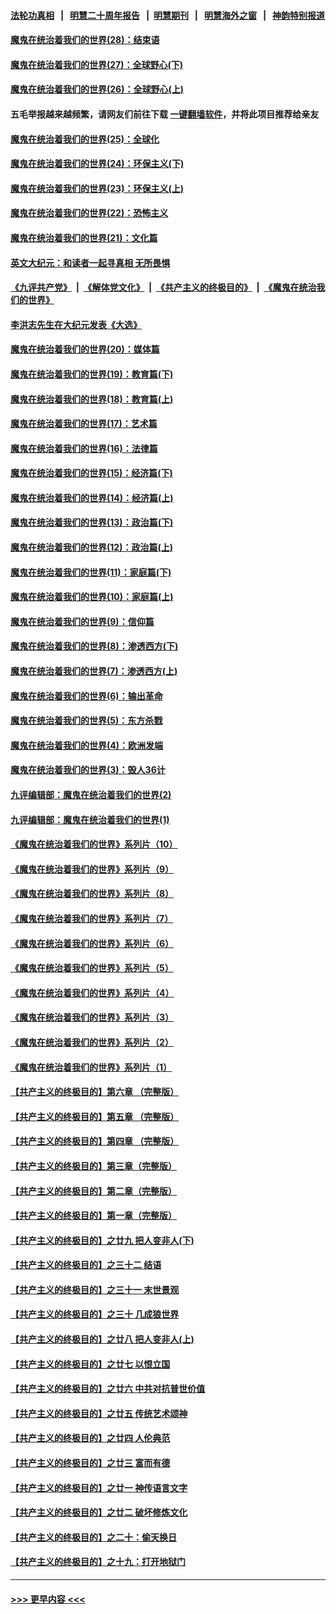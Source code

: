 #### [法轮功真相](https://github.com/gfw-breaker/truth/blob/master/README.md?t=0) &nbsp;&nbsp;|&nbsp;&nbsp; [明慧二十周年报告](https://github.com/gfw-breaker/mh-reports/blob/master/README.md?t=0) &nbsp;&nbsp;|&nbsp;&nbsp;[明慧期刊](https://github.com/gfw-breaker/mh-qikan) &nbsp;&nbsp;|&nbsp;&nbsp; [明慧海外之窗](https://github.com/gfw-breaker/mh-news/blob/master/README.md?t=0) &nbsp;&nbsp;|&nbsp;&nbsp; [神韵特别报道](https://github.com/gfw-breaker/mh-news/blob/master/shenyun.md?t=0)
#### [魔鬼在统治着我们的世界(28)：结束语](../pages/nsc422/n10936246.md?t=07010051) 
#### [魔鬼在统治着我们的世界(27)：全球野心(下)](../pages/nsc422/n10928319.md?t=07010051) 
#### [魔鬼在统治着我们的世界(26)：全球野心(上)](../pages/nsc422/n10900318.md?t=07010051) 
#### 五毛举报越来越频繁，请网友们前往下载 [一键翻墙软件](https://github.com/gfw-breaker/ssr-accounts)，并将此项目推荐给亲友
#### [魔鬼在统治着我们的世界(25)：全球化](../pages/nsc422/n10788205.md?t=07010051) 
#### [魔鬼在统治着我们的世界(24)：环保主义(下)](../pages/nsc422/n10695307.md?t=07010051) 
#### [魔鬼在统治着我们的世界(23)：环保主义(上)](../pages/nsc422/n10688613.md?t=07010051) 
#### [魔鬼在统治着我们的世界(22)：恐怖主义](../pages/nsc422/n10614727.md?t=07010051) 
#### [魔鬼在统治着我们的世界(21)：文化篇](../pages/nsc422/n10597706.md?t=07010051) 
#### [英文大纪元：和读者一起寻真相 无所畏惧](../pages/nsc422/n12542027.md?t=07010051) 
#### [《九评共产党》](https://github.com/begood0513/9ping.md/blob/master/README.md) &nbsp;|&nbsp; [《解体党文化》](../../../../jtdwh.md/blob/master/README.md)  &nbsp;|&nbsp; [《共产主义的终极目的》](../../../../gczydzjmd.md/blob/master/README.md) &nbsp;|&nbsp; [《魔鬼在统治我们的世界》](../../../../mgztzwmdsj.md/blob/master/README.md) 
#### [李洪志先生在大纪元发表《大选》](../pages/nsc422/n12534746.md?t=07010051) 
#### [魔鬼在统治着我们的世界(20)：媒体篇](../pages/nsc422/n10586579.md?t=07010051) 
#### [魔鬼在统治着我们的世界(19)：教育篇(下)](../pages/nsc422/n10564808.md?t=07010051) 
#### [魔鬼在统治着我们的世界(18)：教育篇(上)](../pages/nsc422/n10526970.md?t=07010051) 
#### [魔鬼在统治着我们的世界(17)：艺术篇](../pages/nsc422/n10499093.md?t=07010051) 
#### [魔鬼在统治着我们的世界(16)：法律篇](../pages/nsc422/n10485969.md?t=07010051) 
#### [魔鬼在统治着我们的世界(15)：经济篇(下)](../pages/nsc422/n10469975.md?t=07010051) 
#### [魔鬼在统治着我们的世界(14)：经济篇(上)](../pages/nsc422/n10457370.md?t=07010051) 
#### [魔鬼在统治着我们的世界(13)：政治篇(下)](../pages/nsc422/n10448270.md?t=07010051) 
#### [魔鬼在统治着我们的世界(12)：政治篇(上)](../pages/nsc422/n10444576.md?t=07010051) 
#### [魔鬼在统治着我们的世界(11)：家庭篇(下)](../pages/nsc422/n10440961.md?t=07010051) 
#### [魔鬼在统治着我们的世界(10)：家庭篇(上)](../pages/nsc422/n10435448.md?t=07010051) 
#### [魔鬼在统治着我们的世界(9)：信仰篇](../pages/nsc422/n10432159.md?t=07010051) 
#### [魔鬼在统治着我们的世界(8)：渗透西方(下)](../pages/nsc422/n10429603.md?t=07010051) 
#### [魔鬼在统治着我们的世界(7)：渗透西方(上)](../pages/nsc422/n10426013.md?t=07010051) 
#### [魔鬼在统治着我们的世界(6)：输出革命](../pages/nsc422/n10421536.md?t=07010051) 
#### [魔鬼在统治着我们的世界(5)：东方杀戮](../pages/nsc422/n10417707.md?t=07010051) 
#### [魔鬼在统治着我们的世界(4)：欧洲发端](../pages/nsc422/n10414890.md?t=07010051) 
#### [魔鬼在统治着我们的世界(3)：毁人36计](../pages/nsc422/n10411583.md?t=07010051) 
#### [九评编辑部：魔鬼在统治着我们的世界(2)](../pages/nsc422/n10410036.md?t=07010051) 
#### [九评编辑部：魔鬼在统治着我们的世界(1)](../pages/nsc422/n10406825.md?t=07010051) 
#### [《魔鬼在统治着我们的世界》系列片（10）](../pages/nsc422/n12292670.md?t=07010051) 
#### [《魔鬼在统治着我们的世界》系列片（9）](../pages/nsc422/n12290859.md?t=07010051) 
#### [《魔鬼在统治着我们的世界》系列片（8）](../pages/nsc422/n12287445.md?t=07010051) 
#### [《魔鬼在统治着我们的世界》系列片（7）](../pages/nsc422/n12283425.md?t=07010051) 
#### [《魔鬼在统治着我们的世界》系列片（6）](../pages/nsc422/n12282314.md?t=07010051) 
#### [《魔鬼在统治着我们的世界》系列片（5）](../pages/nsc422/n12281419.md?t=07010051) 
#### [《魔鬼在统治着我们的世界》系列片（4）](../pages/nsc422/n12274024.md?t=07010051) 
#### [《魔鬼在统治着我们的世界》系列片（3）](../pages/nsc422/n12271322.md?t=07010051) 
#### [《魔鬼在统治着我们的世界》系列片（2）](../pages/nsc422/n12269049.md?t=07010051) 
#### [《魔鬼在统治着我们的世界》系列片（1）](../pages/nsc422/n12267575.md?t=07010051) 
#### [【共产主义的终极目的】第六章 （完整版）](../pages/nsc422/n11428913.md?t=07010051) 
#### [【共产主义的终极目的】第五章 （完整版）](../pages/nsc422/n11428912.md?t=07010051) 
#### [【共产主义的终极目的】第四章 （完整版）](../pages/nsc422/n11428907.md?t=07010051) 
#### [【共产主义的终极目的】第三章（完整版）](../pages/nsc422/n11428848.md?t=07010051) 
#### [【共产主义的终极目的】第二章（完整版）](../pages/nsc422/n11428831.md?t=07010051) 
#### [【共产主义的终极目的】第一章（完整版）](../pages/nsc422/n11417651.md?t=07010051) 
#### [【共产主义的终极目的】之廿九 把人变非人(下)](../pages/nsc422/n11344140.md?t=07010051) 
#### [【共产主义的终极目的】之三十二 结语](../pages/nsc422/n11360535.md?t=07010051) 
#### [【共产主义的终极目的】之三十一 末世景观](../pages/nsc422/n11351129.md?t=07010051) 
#### [【共产主义的终极目的】之三十 几成狼世界](../pages/nsc422/n11348280.md?t=07010051) 
#### [【共产主义的终极目的】之廿八 把人变非人(上)](../pages/nsc422/n11340492.md?t=07010051) 
#### [【共产主义的终极目的】之廿七 以恨立国](../pages/nsc422/n11336944.md?t=07010051) 
#### [【共产主义的终极目的】之廿六 中共对抗普世价值](../pages/nsc422/n11324785.md?t=07010051) 
#### [【共产主义的终极目的】之廿五 传统艺术颂神](../pages/nsc422/n11296396.md?t=07010051) 
#### [【共产主义的终极目的】之廿四 人伦典范](../pages/nsc422/n11296397.md?t=07010051) 
#### [【共产主义的终极目的】之廿三 富而有德](../pages/nsc422/n11283598.md?t=07010051) 
#### [【共产主义的终极目的】之廿一 神传语言文字](../pages/nsc422/n11263265.md?t=07010051) 
#### [【共产主义的终极目的】之廿二 破坏修炼文化](../pages/nsc422/n11245728.md?t=07010051) 
#### [【共产主义的终极目的】之二十：偷天换日](../pages/nsc422/n11238846.md?t=07010051) 
#### [【共产主义的终极目的】之十九：打开地狱门](../pages/nsc422/n11206376.md?t=07010051) 

----
#### [ >>> 更早内容 <<< ](../indexes/nsc422-earlier.md)

